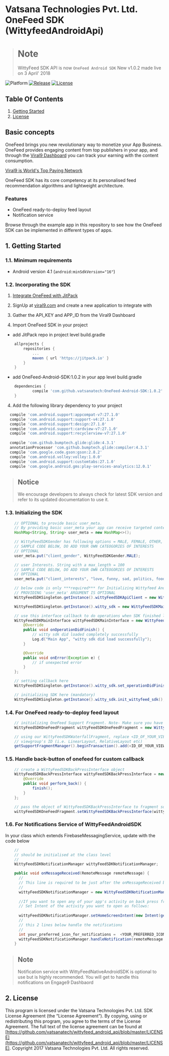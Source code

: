 # Vatsana Technologies Pvt. Ltd. OneFeed SDK (WittyfeedAndroidApi)

> # Note
> WittyFeed SDK API is now `OneFeed Android SDK`
> New v1.0.2 made live on 3 April' 2018

![Platform](https://img.shields.io/badge/Platform-Android-green.svg)
[![Release](https://jitpack.io/v/User/Repo.svg)](https://jitpack.io/private#vatsanatech/OneFeed-Android-SDK/1.0.2)
[![License](https://img.shields.io/badge/LICENSE-WittyFeed%20SDK%20License-blue.svg)](https://github.com/vatsanatech/wittyfeed_android_api/blob/master/LICENSE)

## Table Of Contents
1. [Getting Started](#1-getting-started)
2. [License](#2-license)

## Basic concepts
OneFeed brings you new revolutionary way to monetize your App Business. OneFeed provides engaging content from top publishers in your app, and through the [Viral9 Dashboard](https://viral9.com) you can track your earning with the content consumption.

[Viral9 is World's Top Paying Network](https://viral9.com)

OneFeed SDK has its core competency at its personalised feed recommendation algorithms and lightweight architecture.

### Features

* OneFeed ready-to-deploy feed layout
* Notification service

Browse through the example app in this repository to see how the OneFeed SDK can be implemented in different types of apps.

## 1. Getting Started

### 1.1. Minimum requirements

* Android version 4.1  (```android:minSdkVersion="16"```)

### 1.2. Incorporating the SDK

1. [Integrate OneFeed with JitPack](https://jitpack.io/private#vatsanatech/OneFeed-Android-SDK/1.0.2)

2. SignUp at [viral9.com](https://viral9.com) and create a new application to integrate with

3. Gather the API_KEY and APP_ID from the Viral9 Dashboard

4. Import OneFeed SDK in your project

* add JitPack repo in project level build.gradle
```groovy
    allprojects {
		repositories {
			...
			maven { url 'https://jitpack.io' }
		}
	}
```
* add OneFeed-Android-SDK:1.0.2 in your app level build.gradle
```groovy
    dependencies {
	        compile 'com.github.vatsanatech:OneFeed-Android-SDK:1.0.2'
	}
```

4. Add the following library dependency to your project
  
  ```groovy
    compile 'com.android.support:appcompat-v7:27.1.0'
    compile 'com.android.support:support-v4:27.1.0'
    compile 'com.android.support:design:27.1.0'
    compile 'com.android.support:cardview-v7:27.1.0'
    compile 'com.android.support:recyclerview-v7:27.1.0'
    
    compile 'com.github.bumptech.glide:glide:4.3.1'
    annotationProcessor 'com.github.bumptech.glide:compiler:4.3.1'
    compile 'com.google.code.gson:gson:2.8.2'
    compile 'com.android.volley:volley:1.0.0'
    compile 'com.android.support:customtabs:27.1.0'
    compile 'com.google.android.gms:play-services-analytics:12.0.1'
 ```

> ## Notice
> We encourage developers to always check for latest SDK version and refer to its updated documentation to use it.

### 1.3. Initializing the SDK

```java
    // OPTIONAL to provide basic user_meta.
    // By providing basic user_meta your app can receive targeted content which has an higher CPM then regular content.
    HashMap<String, String> user_meta = new HashMap<>();

    // WittyFeedSDKGender has following options = MALE, FEMALE, OTHER, NONE
    // SAMPLE CODE BELOW, DO ADD YOUR OWN CATEOGORIES OF INTERESTS
    // OPTIONAL
    user_meta.put("client_gender", WittyFeedSDKGender.MALE);

    // user Interests. String with a max_length = 100
    // SAMPLE CODE BELOW, DO ADD YOUR OWN CATEOGORIES OF INTERESTS
    // OPTIONAL
    user_meta.put("client_interests", "love, funny, sad, politics, food, technology, DIY, friendship, hollywood, bollywood, NSFW"); // string max_length = 100

    // below code is only ***required*** for Initializing Wittyfeed Android SDK API
    // PROVIDING 'user_meta' ARGUMENT IS OPTIONAL
    WittyFeedSDKSingleton.getInstance().wittyFeedSDKApiClient = new WittyFeedSDKApiClient(activity, APP_ID, API_KEY, FCM_TOKEN  /*, user_meta*/  ););

    WittyFeedSDKSingleton.getInstance().witty_sdk = new WittyFeedSDKMain(activity, WittyFeedSDKSingleton.getInstance().wittyFeedSDKApiClient);

    // use this interface callback to do operations when SDK finished loading
    WittyFeedSDKMainInterface wittyFeedSDKMainInterface = new WittyFeedSDKMainInterface() {
        @Override
        public void onOperationDidFinish() {
            // witty sdk did loaded completely successfully
            Log.d("Main App", "witty sdk did load successfully");
        }	

        @Override
        public void onError(Exception e) {
            // if unexpected error
        }
    };

    // setting callback here
    WittyFeedSDKSingleton.getInstance().witty_sdk.set_operationDidFinish_callback(wittyFeedSDKMainInterface);

    // initializing SDK here (mandatory)
    WittyFeedSDKSingleton.getInstance().witty_sdk.init_wittyfeed_sdk();
```

### 1.4. For OneFeed ready-to-deploy feed layout

```java
    // initializing OneFeed Support Fragment. Note- Make sure you have initialized the SDK in previous steps
    WittyFeedSDKOneFeedFragment wittyFeedSDKOneFeedFragment = new WittyFeedSDKOneFeedFragment();

    // using our WittyFeedSDKWaterfallFragment, replace <ID_OF_YOUR_VIEWGROUP_IN_WHICH_WATERFALL_FEED_FRAGMENT_WILL_BE_PLACED> with your
    // viewgroup's ID (i.e. LinearLayout, RelativeLayout etc)
    getSupportFragmentManager().beginTransaction().add(<ID_OF_YOUR_VIEWGROUP_IN_WHICH_WATERFALL_FEED_FRAGMENT_WILL_BE_PLACED>, fragment, "OneFeed").commit();
```

### 1.5. Handle back-button of onefeed for custom callback

```java
    // create a WittyFeedSDKBackPressInterface object
    WittyFeedSDKBackPressInterface wittyFeedSDKBackPressInterface = new WittyFeedSDKBackPressInterface() {
        @Override
        public void perform_back() {
            finish();
        }
    };

    // pass the object of WittyFeedSDKBackPressInterface to fragment so that when user taps on back button of onefeed, perform_back() function of interface will call
    wittyFeedSDKOneFeedFragment.setWittyFeedSDKBackPressInterface(wittyFeedSDKBackPressInterface);
```

### 1.6. For Notifications Service of WittyFeedAndroidSDK

In your class which extends FirebaseMessagingService, update with the code below

```java
    //
    // should be initialised at the class level
    //
    WittyFeedSDKNotificationManager wittyFeedSDKNotificationManager;

    public void onMessageReceived(RemoteMessage remoteMessage) {
      //
      // This line is required to be just after the onMessageReceived block starts
      //
      wittyFeedSDKNotificationManager = new WittyFeedSDKNotificationManager(getApplicationContext(), FirebaseInstanceId.getInstance().getToken());
      
      //If you want to open any of your app's activity on back press from Story Activity(That loads on clicking the notification)
      // Set Intent of the activity you want to open as follows:
      
      wittyFeedSDKNotificationManager.setHomeScreenIntent(new Intent(getApplicationContext(), <ACTIVITY_NAME>.class));
      //
      // this 2 lines below handle the notifications
      //
      int your_preferred_icon_for_notifications =  <YOUR_PREFERRED_ICON_FOR_NOTIFICATION>  //example: R.mipmap.ic_launcher
      wittyFeedSDKNotificationManager.handleNotification(remoteMessage.getData(), your_preferred_icon_for_notifications);
    }
```

> ## Note
> Notification service with WittyFeedNativeAndroidSDK is optional to use but is highly recommended. You will get to handle this notifications on Engage9 Dashbaord


## 2. License
This program is licensed under the Vatsana Technologies Pvt. Ltd. SDK License Agreement (the “License Agreement”).  By copying, using or redistributing this program, you agree to the terms of the License Agreement.  The full text of the license agreement can be found at [https://github.com/vatsanatech/wittyfeed_android_api/blob/master/LICENSE](https://github.com/vatsanatech/wittyfeed_android_api/blob/master/LICENSE).
Copyright 2017 Vatsana Technologies Pvt. Ltd.  All rights reserved.

